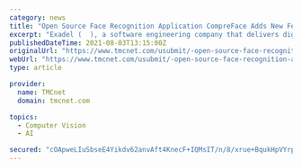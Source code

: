 ```yaml
---
category: news
title: "Open Source Face Recognition Application CompreFace Adds New Features"
excerpt: "Exadel (  ), a software engineering company that delivers digital platforms, products and applications, today announced updates to CompreFace, an open source face recognition application. Since its launch in November 2020,"
publishedDateTime: 2021-08-03T13:15:00Z
originalUrl: "https://www.tmcnet.com/usubmit/-open-source-face-recognition-application-compreface-adds-new-/2021/08/03/9422696.htm"
webUrl: "https://www.tmcnet.com/usubmit/-open-source-face-recognition-application-compreface-adds-new-/2021/08/03/9422696.htm"
type: article

provider:
  name: TMCnet
  domain: tmcnet.com

topics:
  - Computer Vision
  - AI

secured: "cOApweLIuSbseE4Yikdv62anvAft4KnecF+IQMsIT/n/8/xrue+BqukHpVYrpJpffB7k6sg6ptnx5qDuxkLAqIjBYjmznJERinbAGEaVn03PluQQD+82Uq+hc6BS2Q02tUOFYDZUYA8kOun7nm3FbP0fH0fcU1qeRcm1Oex0p23MaUPW4RKcQ/u3uPMcXTw3n9RTGDJXqspzaQ9D4PbKU18VWCErt90M5g6bX2i6WWK+PixZMs9OjAWvkvqCih0Ns6j5Vj818qEQkaurBRhJbw3DYkcwGZUKLRMVtyBhOf1hRx0y/eZ/Zp4Uvwar6uQD2YdM4BJja/5xVnyWwOhy6RINfNCd6TIzVrsvL0rxyh8=;SSg/IB/vt4P9YICv2sul/Q=="
---
```


